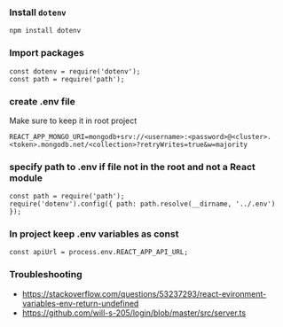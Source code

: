 ### Install `dotenv`
```
npm install dotenv
```

### Import packages
```
const dotenv = require('dotenv');
const path = require('path');
```

### create .env file
Make sure to keep it in root project
```
REACT_APP_MONGO_URI=mongodb+srv://<username>:<password>@<cluster>.<token>.mongodb.net/<collection>?retryWrites=true&w=majority
```

### specify path to .env if file not in the root and not a React module
```
const path = require('path');
require('dotenv').config({ path: path.resolve(__dirname, '../.env') });
```

### In project keep .env variables as const
```
const apiUrl = process.env.REACT_APP_API_URL;
```
### Troubleshooting
- https://stackoverflow.com/questions/53237293/react-evironment-variables-env-return-undefined
- https://github.com/will-s-205/login/blob/master/src/server.ts
